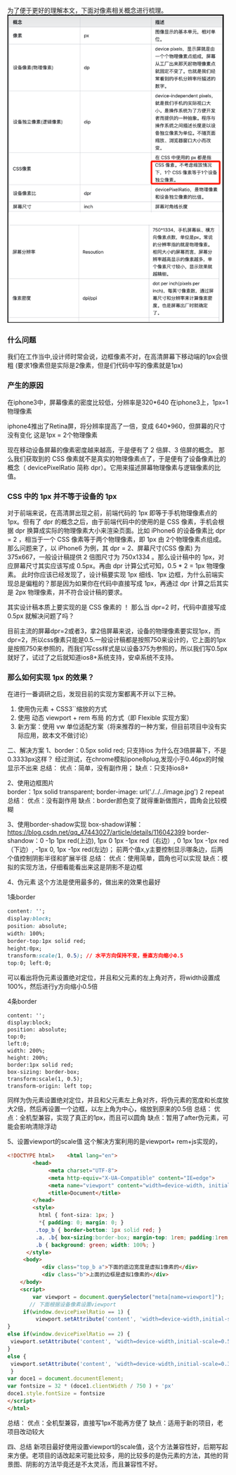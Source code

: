 
为了便于更好的理解本文，下面对像素相关概念进行梳理。  
<img src="assets/image-17.png"  height="700" />

### 什么问题

我们在工作当中,设计师时常会说，边框像素不对，在高清屏幕下移动端的1px会很粗 (要求1像素但是实际是2像素，但是们代码中写的像素就是1px)


### 产生的原因
在iphone3中，屏幕像素的密度比较低，分辨率是320*640
在iphone3上，1px=1物理像素

iphone4推出了Retina屏，将分辨率提高了一倍，变成
640*960，但屏幕的尺寸没有变化
这是1px = 2个物理像素

现在移动设备屏幕的像素密度越来越高，于是便有了 2 倍屏、3 倍屏的概念。
那么我们获取到的 CSS 像素就不是真实的物理像素点了，于是便有了设备像素比的概念（ devicePixelRatio 简称 dpr）。它用来描述屏幕物理像素与逻辑像素的比值。


### CSS 中的 1px 并不等于设备的 1px
对于前端来说，在高清屏出现之前，前端代码的 1px 即等于手机物理像素点的 1px。但有了 dpr 的概念之后，由于前端代码中的使用的是 CSS 像素，手机会根据 dpr 换算成实际的物理像素大小来渲染页面。比如 iPhone6 的设备像素比 dpr = 2 ，相当于一个 CSS 像素等于两个物理像素，即 1px 由 2个物理像素点组成。
那么问题来了，以 iPhone6 为例，其 dpr = 2、屏幕尺寸(CSS 像素) 为 375x667，一般设计稿提供 2 倍图尺寸为 750x1334 。那么设计稿中的 1px，对应屏幕尺寸其实应该写成 0.5px。再由 dpr 计算公式可知，0.5 * 2 = 1px 物理像素。
此时你应该已经发现了，设计稿要实现 1px 细线、1px 边框，为什么前端实现总是偏粗的？那是因为如果你在代码中直接写成 1px，再通过 dpr 计算之后其实是 2px 物理像素，并不符合设计稿的要求。


其实设计稿本质上要实现的是 CSS 像素的 ！
那么当 dpr=2 时，代码中直接写成 0.5px 就解决问题了吗？
      
目前主流的屏幕dpr=2或者3，拿2倍屏幕来说，设备的物理像素要实现1px，而dpr=2，所以css像素只能是0.5.一般设计稿都是按照750来设计的，它上面的1px是按照750来参照的，而我们写css样式是以设备375为参照的，所以我们写0.5px就好了，试过了之后就知道ios8+系统支持，安卓系统不支持。

### 那么如何实现 1px 的效果？
在进行一番调研之后，发现目前的实现方案都离不开以下三种。
1. 使用伪元素 + CSS3``缩放的方式
2. 使用 动态 viewport + rem 布局 的方式（即 Flexible 实现方案）
3. 新方案：使用 vw 单位适配方案（将来推荐的一种方案，但目前项目中没有实际应用，故本文不做讨论）



二、解决方案
1、border：0.5px solid red;
只支持ios
     为什么在3倍屏幕下，不是0.3333px这样？
      经过测试，在chrome模拟ipone8plug,发现小于0.46px的时候显示不出来
总结：
        优点：简单，没有副作用；
        缺点：只支持ios8+


2、使用边框图片    
   border：1px solid transparent; 
   border-image: url('./../../image.jpg') 2 repeat
总结：
优点：没有副作用
缺点：border颜色变了就得重新做图片，圆角会比较模糊

3、使用border-shadow实现
 box-shadow详解：https://blog.csdn.net/qq_47443027/article/details/116042399
border-shandow：0 -1p 1px red(上边), 1px 0 1px -1px red（右边）, 0 1px 1px -1px red（下边）, -1px 0, 1px -1px red(左边)；
前两个值x,y主要控制显示哪条边，后两个值控制阴影半径和扩展半径
总结：
优点：使用简单，圆角也可以实现
缺点：模拟的实现方法，仔细看能看出来这是阴影不是边框

4、伪元素
这个方法是使用最多的，做出来的效果也最好

1条border
```css
content: ''; 
display:block; 
position: absolute; 
width: 100%;
border-top:1px solid red; 
height:0px;
transform:scale(1, 0.5); // 水平方向保持不变，垂直方向缩小0.5
top:0; left:0;
```

可以看出将伪元素设置绝对定位，并且和父元素的左上角对齐，将width设置成100%，然后进行y方向缩小0.5倍

4条border
```
content: ''; 
display:block; 
position: absolute;
top:0; 
left:0; 
width: 200%; 
height: 200%; 
border:1px solid red;
box-sizing: border-box; 
transform:scale(1, 0.5); 
transform-origin: left top;
```

同样为伪元素设置绝对定位，并且和父元素左上角对齐，将伪元素的宽度和长度放大2倍，然后再设置一个边框，以左上角为中心，缩放到原来的0.5倍
总结：
优点：全机型兼容，实现了真正的1px，而且可以圆角
缺点：暂用了after伪元素，可能会影响清除浮动


5、设置viewport的scale值
这个解决方案利用的是viewport+ rem+js实现的，
```html
<!DOCTYPE html>    <html lang="en">
        <head>
             <meta charset="UTF-8">
             <meta http-equiv="X-UA-Compatible" content="IE=edge">
             <meta name="viewport" content="width=device-width, initial-scale=1.0">
             <title>Document</title>
        </head>
        <style>
          html { font-siza: 1px; }
          *{ padding: 0; margin: 0; }
         .top_b { border-bottom: 1px solid red; }
         .a, .b{ box-sizing:border-box; margin-top: 1rem; padding:1rem; font-size: 14px; height: 50px; }         .a { width: 100%; }
         .b { background: green; width: 100%; }
      </style>
     <body>
           <div class="top_b a">下面的底边宽度是虚拟1像素的</div>
           <div class="b">上面的边框是虚拟1像素的</div>
    </body>
    <script>
        var viewport = document.querySelector("meta[name=viewport]");
       // 下面根据设备像素设置viewport 
     if(window.devicePixelRatio == 1) {
         viewport.setAttribute('content', 'width=device-width,initial-scale=1,maximum-scale=1,minimum-scale=1,user-scalable=no') 
}
else if(window.devicePixelRatio == 2) {
 viewport.setAttribute('content', 'width=device-width,initial-scale=0.5,maximum-scale=0.5,minimum-scale=0.5,user-scalable=no') 
}
else {
 viewport.setAttribute('content', 'width=device-width,initial-scale=0.33,maximum-scale=0.33,minimum-scale=0.33,user-scalable=no')
 } 
var doce1 = document.documentElement; 
var fontsize = 32 * (doce1.clientWidth / 750 ) + 'px' 
doce1.style.fontSize = fontsize
</script>
</html>
```
总结：
优点：全机型兼容，直接写1px不能再方便了
缺点：适用于新的项目，老项目改动较大


四、总结
新项目最好使用设置viewport的scale值，这个方法兼容性好，后期写起来方便。老项目的话改起来可能比较多，用的比较多的是伪元素的方法，其他的背景图、阴影的方法毕竟还是不太灵活，而且兼容性不好。

